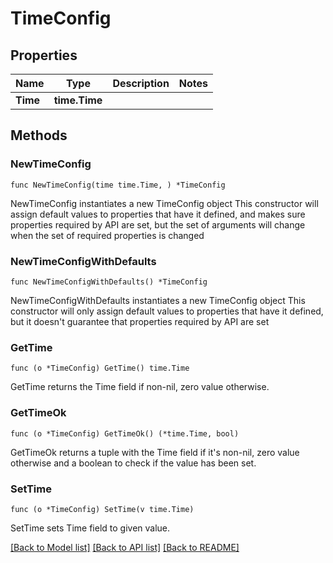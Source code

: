 # TimeConfig

## Properties

Name | Type | Description | Notes
------------ | ------------- | ------------- | -------------
**Time** | **time.Time** |  | 

## Methods

### NewTimeConfig

`func NewTimeConfig(time time.Time, ) *TimeConfig`

NewTimeConfig instantiates a new TimeConfig object
This constructor will assign default values to properties that have it defined,
and makes sure properties required by API are set, but the set of arguments
will change when the set of required properties is changed

### NewTimeConfigWithDefaults

`func NewTimeConfigWithDefaults() *TimeConfig`

NewTimeConfigWithDefaults instantiates a new TimeConfig object
This constructor will only assign default values to properties that have it defined,
but it doesn't guarantee that properties required by API are set

### GetTime

`func (o *TimeConfig) GetTime() time.Time`

GetTime returns the Time field if non-nil, zero value otherwise.

### GetTimeOk

`func (o *TimeConfig) GetTimeOk() (*time.Time, bool)`

GetTimeOk returns a tuple with the Time field if it's non-nil, zero value otherwise
and a boolean to check if the value has been set.

### SetTime

`func (o *TimeConfig) SetTime(v time.Time)`

SetTime sets Time field to given value.



[[Back to Model list]](../README.md#documentation-for-models) [[Back to API list]](../README.md#documentation-for-api-endpoints) [[Back to README]](../README.md)


